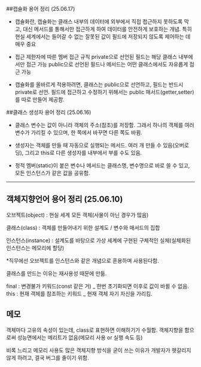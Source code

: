 ##캡슐화 용어 정리 (25.06.17)

* 캡슐화란,
캡슐화는 클래스 내부의 데이터에 외부에서 직접 접근하지 못하도록 막고, 대신 메서드를 통해서만 접근하게 하여
데이터를 안전하게 보호하는 개념. 특히 현실 세계에서는 들어갈 수 없는 잘못된 값이 필드에 저장되지 않도록 제어하는 데 매우 중요

* 접근 제한자에 따른 멤버 접근 규칙
private으로 선언된 필드는 해당 클래스 내부에서만 접근 가능
public으로 선언된 필드나 메서드는 어떤 클래스에서도 자유롭게 접근 가능

* 캡슐화를 올바르게 적용하려면, 클래스는 public으로 선언하고, 필드는 반드시 private로 선언.
필드에 접근하고 수정하기 위해서는 public 매서드(getter,setter)를 따로 만들어 제공함.


##클래스 생성자 용어 정리 (25.06.16)

* 클래스 변수는 값이 아니라 객체의 주소(참조)를 저장함.
그래서 하나의 객체를 여러 변수가 가리킬 수 있으며, 한 쪽에서 바꾸면 다른 쪽도 바뀜.


* 생성자는 객체를 만들 때 자동으로 실행되는 메서드. 여러 개 만들 수 있음(오버로딩), 그리고 this로 다른 생성자를 내부에서 부를 수도 있음.


* 정적 멤버(static)이 붙은 변수나 메서드는 클래스명, 변수명으로 바로 쓸 수 있고, 모든 인스턴스가 같은 값을 공유함.
---
## 객체지향언어 용어 정리 (25.06.10)

오브젝트(object) : 현실 세계 모든 객체(사물이 아닌 경우가 많음)

클래스(class) : 객체를 만들어내기 위한 설계도 / 변수와 매서드의 집합

인스턴스(instance) : 설계도를 바탕으로 가상 세계에 구현된 구체적인 실체(실체화된 인스턴스는 메모리에 할당)

*직무에선 오브젝트를 인스턴스와 같은 개념으로 혼용하며 사용된다함.

클래스를 만드는 이유는 재사용성 때문에 만듦.



final : 변경불가 키워드(const 같은 거) _ 한번 초기화되면 이후로 값이 바뀔 수 없음.
this : 현재 객체를 참조하는 키워드 _ 현재 객체 자기 자신을 가리킴. 


## 메모
객체마다 고유의 속성이 있는데, class로 표현하면 이해하기가 수월함.
객체지향을 함으로써 성능면에서는 메리트가 없음(메모리 사용 or 실행 속도 등)

비록 느리고 메모리 사용도 많은 객체지향 방식을 굳이 쓰는 이유가 개발자가 헷갈리지 않게 하려고, 결국 버그를 줄이기 위함.


